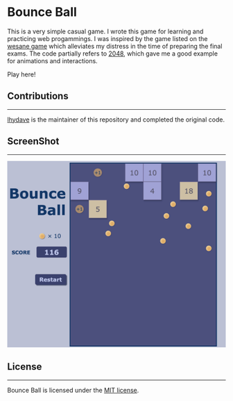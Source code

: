 # Bounce Ball

This is a very simple casual game. I wrote this game for learning and practicing web progammings. I was inspired by the game listed on the [wesane game](http://www.wesane.com/index.php/games)  which alleviates my distress in the time of preparing the final exams. The code partially refers to [2048](https://github.com/gabrielecirulli/2048), which gave me a good example for animations and interactions.

Play here!

## Contributions

---

[lhydave](https://github.com/lhydave) is the maintainer of this repository and completed the original code.

## ScreenShot

---

![img](https://github.com/lhydave/BounceBall/blob/master/ScreenShot.jpg)

## License

---

Bounce Ball is licensed under the [MIT license](https://github.com/lhydave/BounceBall/blob/master/LICENSE).

